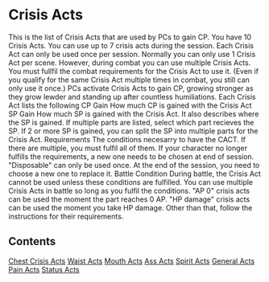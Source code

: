 # Crisis Acts

This is the list of Crisis Acts that are used by PCs to gain CP.
You have 10 Crisis Acts. You can use up to 7 crisis acts during the session. Each Crisis Act can only be used once per session.
Normally you can only use 1 Crisis Act per scene. However, during combat you can use multiple Crisis Acts. You must fullfil the combat requirements for the Crisis Act to use it. (Even if you qualify for the same Crisis Act multiple times in combat, you still can only use it once.)
PCs activate Crisis Acts to gain CP, growing stronger as they grow lewder and standing up after countless humiliations.
Each Crisis Act lists the following
CP Gain
How much CP is gained with the Crisis Act
SP Gain
How much SP is gained with the Crisis Act. It also describes where the SP is gained.
If multiple parts are listed, select which part recieves the SP.
If 2 or more SP is gained, you can split the SP into multiple parts for the Crisis Act.
Requirements
The conditions necesarry to have the CACT. If there are multiple, you must fulfil all of them.
If your character no longer fulfills the requirements, a new one needs to be chosen at end of
session.
"Disposable" can only be used once. At the end of the session, you need to choose a new
one to replace it.
Battle Condition
During battle, the Crisis Act cannot be used unless these conditions are fulfilled.
You can use multiple Crisis Acts in battle so long as you fulfil the conditions.
"AP 0" crisis acts can be used the moment the part reaches 0 AP.
"HP damage" crisis acts can be used the moment you take HP damage.
Other than that, follow the instructions for their requirements.

## Contents

[Chest Crisis Acts]()
[Waist Acts]()
[Mouth Acts]()
[Ass Acts]()
[Spirit Acts]()
[General Acts]()
[Pain Acts]()
[Status Acts]()

